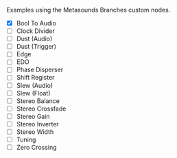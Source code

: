 Examples using the Metasounds Branches custom nodes.
- [x] Bool To Audio
- [ ] Clock Divider
- [ ] Dust (Audio)
- [ ] Dust (Trigger)
- [ ] Edge
- [ ] EDO
- [ ] Phase Disperser
- [ ] Shift Register
- [ ] Slew (Audio)
- [ ] Slew (Float)
- [ ] Stereo Balance
- [ ] Stereo Crossfade
- [ ] Stereo Gain
- [ ] Stereo Inverter
- [ ] Stereo Width
- [ ] Tuning
- [ ] Zero Crossing

